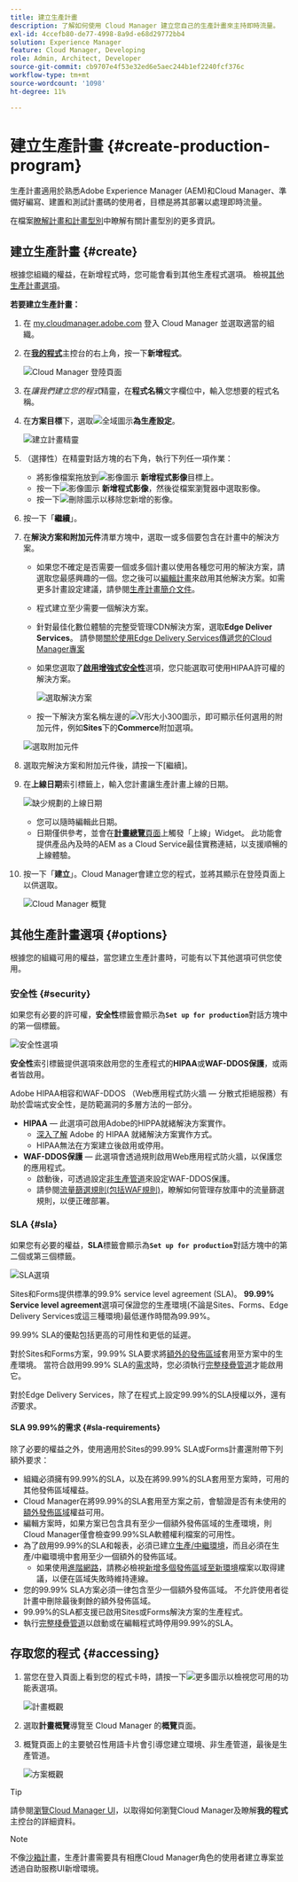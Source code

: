 ```yaml
---
title: 建立生產計畫
description: 了解如何使用 Cloud Manager 建立您自己的生產計畫來主持即時流量。
exl-id: 4ccefb80-de77-4998-8a9d-e68d29772bb4
solution: Experience Manager
feature: Cloud Manager, Developing
role: Admin, Architect, Developer
source-git-commit: cb9707e4f53e32ed6e5aec244b1ef2240fcf376c
workflow-type: tm+mt
source-wordcount: '1098'
ht-degree: 11%

---
```



# 建立生產計畫 {#create-production-program}

生產計畫適用於熟悉Adobe Experience Manager (AEM)和Cloud Manager、準備好編寫、建置和測試計畫碼的使用者，目標是將其部署以處理即時流量。

在檔案[瞭解計畫和計畫型別](program-types.md)中瞭解有關計畫型別的更多資訊。

## 建立生產計畫 {#create}

根據您組織的權益，在新增程式時，您可能會看到其他生產程式選項。
檢視[其他生產計畫選項](#options)。

**若要建立生產計畫：**

1. 在 [my.cloudmanager.adobe.com](https://my.cloudmanager.adobe.com/) 登入 Cloud Manager 並選取適當的組織。

1. 在&#x200B;**[我的程式](/help/implementing/cloud-manager/navigation.md#my-programs)**&#x200B;主控台的右上角，按一下&#x200B;**新增程式**。

   ![Cloud Manager 登陸頁面](assets/log-in.png)

1. 在&#x200B;*讓我們建立您的程式*&#x200B;精靈，在&#x200B;**程式名稱**&#x200B;文字欄位中，輸入您想要的程式名稱。

1. 在&#x200B;**方案目標**&#x200B;下，選取![全域圖示](https://spectrum.adobe.com/static/icons/workflow_18/Smock_Globe_18_N.svg)**為生產設定**。

   ![建立計畫精靈](assets/create-production-program.png)

1. （選擇性）在精靈對話方塊的右下角，執行下列任一項作業：

   * 將影像檔案拖放到![影像圖示](https://spectrum.adobe.com/static/icons/workflow_18/Smock_Image_18_N.svg) **新增程式影像**&#x200B;目標上。
   * 按一下![影像圖示](https://spectrum.adobe.com/static/icons/workflow_18/Smock_Image_18_N.svg) **新增程式影像**，然後從檔案瀏覽器中選取影像。
   * 按一下![刪除圖示](https://spectrum.adobe.com/static/icons/workflow_18/Smock_DeleteOutline_18_N.svg)以移除您新增的影像。

1. 按一下「**繼續**」。

1. 在&#x200B;**解決方案和附加元件**&#x200B;清單方塊中，選取一或多個要包含在計畫中的解決方案。

   * 如果您不確定是否需要一個或多個計畫以使用各種您可用的解決方案，請選取您最感興趣的一個。您之後可以[編輯計畫](/help/implementing/cloud-manager/getting-access-to-aem-in-cloud/editing-programs.md)來啟用其他解決方案。如需更多計畫設定建議，請參閱[生產計畫簡介文件](/help/implementing/cloud-manager/getting-access-to-aem-in-cloud/introduction-production-programs.md)。
   * 程式建立至少需要一個解決方案。
   * 針對最佳化數位體驗的完整受管理CDN解決方案，選取&#x200B;**Edge Deliver Services**。 請參閱[關於使用Edge Delivery Services傳遞您的Cloud Manager專案](#edge-overview)
   * 如果您選取了&#x200B;**[啟用增強式安全性](#security)**&#x200B;選項，您只能選取可使用HIPAA許可權的解決方案。

     ![選取解決方案](/help/implementing/cloud-manager/assets/add-production-program-with-edge.png)

   * 按一下解決方案名稱左邊的![V形大小300圖示](https://spectrum.adobe.com/static/icons/ui_18/ChevronSize300.svg)，即可顯示任何選用的附加元件，例如&#x200B;**Sites**&#x200B;下的&#x200B;**Commerce**&#x200B;附加選項。

   ![選取附加元件](assets/setup-prod-commerce.png)

1. 選取完解決方案和附加元件後，請按一下[繼續]。**&#x200B;**

1. 在&#x200B;**上線日期**&#x200B;索引標籤上，輸入您計畫讓生產計畫上線的日期。

   ![缺少規劃的上線日期](assets/set-up-go-live.png)

   * 您可以隨時編輯此日期。
   * 日期僅供參考，並會在&#x200B;[**計畫總覽**&#x200B;頁面](/help/implementing/cloud-manager/getting-access-to-aem-in-cloud/editing-programs.md#program-overview)上觸發「上線」Widget。 此功能會提供產品內及時的AEM as a Cloud Service最佳實務連結，以支援順暢的上線體驗。

1. 按一下「**建立**」。Cloud Manager會建立您的程式，並將其顯示在登陸頁面上以供選取。

   ![Cloud Manager 概覽](assets/navigate-cm.png)

## 其他生產計畫選項 {#options}

根據您的組織可用的權益，當您建立生產計畫時，可能有以下其他選項可供您使用。

### 安全性 {#security}

如果您有必要的許可權，**安全性**&#x200B;標籤會顯示為&#x200B;**`Set up for production`**&#x200B;對話方塊中的第一個標籤。

![安全性選項](assets/create-production-program-security.png)

**安全性**&#x200B;索引標籤提供選項來啟用您的生產程式的&#x200B;**HIPAA**&#x200B;或&#x200B;**WAF-DDOS保護**，或兩者皆啟用。

Adobe HIPAA相容和WAF-DDOS （Web應用程式防火牆 — 分散式拒絕服務）有助於雲端式安全性，是防範漏洞的多層方法的一部分。

* **HIPAA** — 此選項可啟用Adobe的HIPPA就緒解決方案實作。
   * [深入了解](https://www.adobe.com/trust/compliance/hipaa-ready.html) Adobe 的 HIPAA 就緒解決方案實作方式。
   * HIPAA無法在方案建立後啟用或停用。
* **WAF-DDOS保護** — 此選項會透過規則啟用Web應用程式防火牆，以保護您的應用程式。
   * 啟動後，可透過設定[非生產管道](/help/implementing/cloud-manager/configuring-pipelines/configuring-non-production-pipelines.md)來設定WAF-DDOS保護。
   * 請參閱[流量篩選規則(包括WAF規則)](/help/security/traffic-filter-rules-including-waf.md)，瞭解如何管理存放庫中的流量篩選規則，以便正確部署。

### SLA {#sla}

如果您有必要的權益，**SLA**&#x200B;標籤會顯示為&#x200B;**`Set up for production`**&#x200B;對話方塊中的第二個或第三個標籤。

![SLA選項](assets/create-production-program-sla.png)

Sites和Forms提供標準的99.9% service level agreement (SLA)。 **99.99% Service level agreement**&#x200B;選項可保證您的生產環境(不論是Sites、Forms、Edge Delivery Services或這三種環境)最低運作時間為99.99%。

99.99% SLA的優點包括更高的可用性和更低的延遲。

對於Sites和Forms方案，99.99% SLA要求將[額外的發佈區域](/help/implementing/cloud-manager/manage-environments.md#multiple-regions)套用至方案中的生產環境。 當符合啟用99.99% SLA的[需求](#sla-requirements)時，您必須執行[完整棧疊管道](/help/implementing/cloud-manager/configuring-pipelines/configuring-production-pipelines.md)才能啟用它。

對於Edge Delivery Services，除了在程式上設定99.99%的SLA授權以外，還有&#x200B;*否*&#x200B;要求。

#### SLA 99.99%的需求 {#sla-requirements}

除了必要的權益之外，使用適用於Sites的99.99% SLA或Forms計畫還附帶下列額外要求：

* 組織必須擁有99.99%的SLA，以及在將99.99%的SLA套用至方案時，可用的其他發佈區域權益。
* Cloud Manager在將99.99%的SLA套用至方案之前，會驗證是否有未使用的[額外發佈區域](/help/implementing/cloud-manager/manage-environments.md#multiple-regions)權益可用。
* 編輯方案時，如果方案已包含具有至少一個額外發佈區域的生產環境，則Cloud Manager僅會檢查99.99%SLA軟體權利檔案的可用性。
* 為了啟用99.99%的SLA和報表，必須已建立[生產/中繼環境](/help/implementing/cloud-manager/manage-environments.md#adding-environments)，而且必須在生產/中繼環境中套用至少一個額外的發佈區域。
   * 如果使用[進階網路](/help/security/configuring-advanced-networking.md)，請務必檢視[新增多個發佈區域至新環境](/help/implementing/cloud-manager/manage-environments.md#adding-regions)檔案以取得建議，以便在區域失敗時維持連線。
* 您的99.99% SLA方案必須一律包含至少一個額外發佈區域。 不允許使用者從計畫中刪除最後剩餘的額外發佈區域。
* 99.99%的SLA都支援已啟用Sites或Forms解決方案的生產程式。
* 執行[完整棧疊管道](/help/implementing/cloud-manager/configuring-pipelines/configuring-production-pipelines.md)以啟動或在編輯程式時停用99.99%的SLA。

## 存取您的程式 {#accessing}

1. 當您在登入頁面上看到您的程式卡時，請按一下![更多圖示](https://spectrum.adobe.com/static/icons/workflow_18/Smock_More_18_N.svg)以檢視您可用的功能表選項。

   ![計畫概觀](assets/program-overview.png)

1. 選取&#x200B;**計畫概覽**&#x200B;導覽至 Cloud Manager 的&#x200B;**概覽**&#x200B;頁面。

1. 概覽頁面上的主要號召性用語卡片會引導您建立環境、非生產管道，最後是生產管道。

   ![方案概觀](assets/set-up-prod5.png)

>[!TIP]
>
>請參閱[瀏覽Cloud Manager UI](/help/implementing/cloud-manager/navigation.md)，以取得如何瀏覽Cloud Manager及瞭解&#x200B;**我的程式**&#x200B;主控台的詳細資料。

>[!NOTE]
>
>不像[沙箱計畫](introduction-sandbox-programs.md#auto-creation)，生產計畫需要具有相應Cloud Manager角色的使用者建立專案並透過自助服務UI新增環境。


